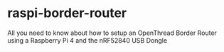 # raspi-border-router
All you need to know about how to setup an OpenThread Border Router using a Raspberry Pi 4 and the nRF52840 USB Dongle
